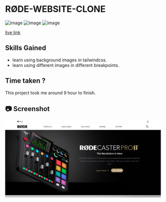 # RØDE-WEBSITE-CLONE

![image](https://img.shields.io/badge/Hitesh%20Choudhry-LOC-brightgreen)
![image](https://img.shields.io/badge/HTML-CSS-orange)
![image](https://img.shields.io/badge/Project-RØDE-blue)


[live link](https://dapper-sunshine-7bdf56.netlify.app/)



## Skills Gained

-   learn using background images in tailwindcss.
-   learn using different images in different breakpoints.

##  Time taken ?

This project took me around 9 hour to finish.

## 📷 Screenshot

![image](./screenshot/screenshot1.png)


